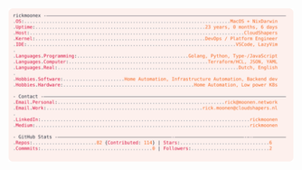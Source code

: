<a href="https://github.com/rickmoonex/rickmoonex">
  <picture>
    <source media="(prefers-color-scheme: dark)" srcset="https://raw.githubusercontent.com/rickmoonex/rickmoonex/main/dark_mode.svg">
    <img alt="Rick Moonen's GitHub Profile README" src="https://raw.githubusercontent.com/rickmoonex/rickmoonex/main/light_mode.svg">
  </picture>
</a>
